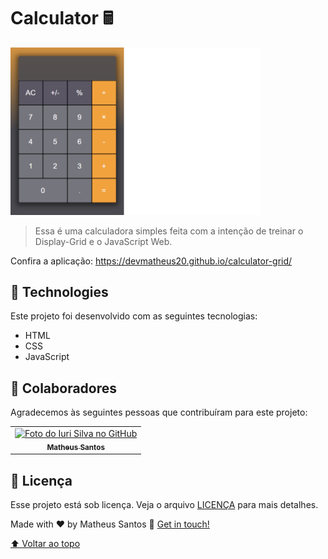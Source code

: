 # Calculator  🖩


<img src="./calculator.png" width="400px" alt="imagem-calculator">


> Essa é uma calculadora simples feita com a intenção de treinar o Display-Grid e o JavaScript Web.

Confira a aplicação: <a href="https://devmatheus20.github.io/calculator-grid/"> https://devmatheus20.github.io/calculator-grid/

## 🚀 Technologies
Este projeto foi desenvolvido com as seguintes tecnologias:
    
- HTML
- CSS
- JavaScript
## 🤝 Colaboradores

Agradecemos às seguintes pessoas que contribuíram para este projeto:

<table>
  <tr>
    <td align="center">
      <a href="#">
        <img src="https://avatars.githubusercontent.com/u/90225074?s=400&u=3514f5f6eeb1c9f5c14ad9deb479ae8e8ec8bd6f&v=4" width="100px;" alt="Foto do Iuri Silva no GitHub"/><br>
        <sub>
          <b>Matheus Santos</b>
        </sub>
      </a>
    </td>
    
</table>

## 📝 Licença

Esse projeto está sob licença. Veja o arquivo [LICENÇA](LICENSE.md) para mais detalhes.

Made with ♥ by Matheus Santos :wave: <a href="https://www.linkedin.com/in/matheus-santos-souza">Get in touch!</a>

[⬆ Voltar ao topo](#nome-do-projeto)<br>
